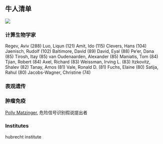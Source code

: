 
## 牛人清单
![](http://east2-image.oss-cn-shanghai.aliyuncs.com/18-11-16/35806906.jpg)

### 计算生物学家
Regev, Aviv (288)
Luo, Liqun (121)
Amit, Ido (115)
Clevers, Hans (104)
Jaenisch, Rudolf (102)
Baltimore, David (89)
David, Eyal (88)
Pe’er, Dana (85)
Tirosh, Itay (85)
van Oudenaarden, Alexander (85)
Maniatis, Tom (84)
Tjian, Robert (84)
Axel, Richard (83)
Weissman, Irving L. (83)
Itzkovitz, Shalev (82)
Tanay, Amos (81)
Vale, Ronald D. (81)
Fuchs, Elaine (80)
Satija, Rahul (80)
Jacobs-Wagner, Christine (74)

### 表观遗传


### 肿瘤免疫

[Polly Matzinger](https://www.wikiwand.com/en/Polly_Matzinger), 危险信号识别假说提出者



### Institutes
hubrecht institute
